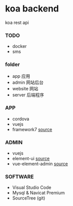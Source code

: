 # koa backend
koa rest api 

### TODO
- docker
- sms

### folder
- app 应用
- admin 网站后台
- website 网站
- server 后端程序

### APP
- cordova
- vuejs
- framework7 [source](http://framework7.io)

### ADMIN 
- vuejs
- element-ui [source](http://element.eleme.io/)
- vue-element-admin [source](https://github.com/PanJiaChen/vue-element-admin)

### SOFTWARE
- Visual Studio Code
- Mysql & Navicat Premium
- SourceTree (git)